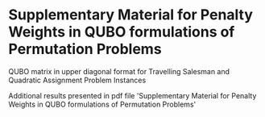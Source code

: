 # Supplementary Material for Penalty Weights in QUBO formulations of Permutation Problems
QUBO matrix in upper diagonal format for Travelling Salesman and Quadratic Assignment Problem Instances



Additional results presented in pdf file 'Supplementary Material for Penalty Weights in QUBO formulations of Permutation Problems'
